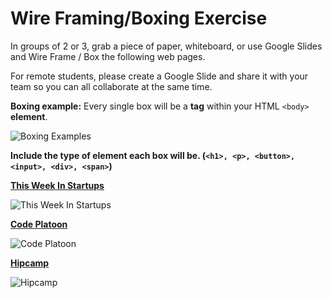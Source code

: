 # Wire Framing/Boxing Exercise

In groups of 2 or 3, grab a piece of paper, whiteboard, or use Google Slides and Wire Frame / Box the following web pages. 

For remote students, please create a Google Slide and share it with your team so you can all collaborate at the same time.

__Boxing example:__
Every single box will be a __tag__ within your HTML `<body>` __element__.

![Boxing Examples](https://github.com/limaplatoon/curriculum/blob/master/week-05/images/boxing.png)

__Include the type of element each box will be. (`<h1>, <p>, <button>, <input>, <div>, <span>`)__

__[This Week In Startups](https://thisweekinstartups.com/)__

![This Week In Startups](https://github.com/limaplatoon/curriculum/blob/master/week-05/images/twist.png)

__[Code Platoon](https://www.codeplatoon.org/)__

![Code Platoon](https://github.com/limaplatoon/curriculum/blob/master/week-05/images/code_platoon.png)

__[Hipcamp](https://www.hipcamp.com/)__

![Hipcamp](https://github.com/limaplatoon/curriculum/blob/master/week-05/images/hipcamp.png)
